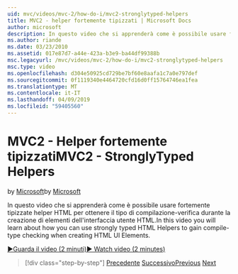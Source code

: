 ```yaml
---
uid: mvc/videos/mvc-2/how-do-i/mvc2-stronglytyped-helpers
title: MVC2 - helper fortemente tipizzati | Microsoft Docs
author: microsoft
description: In questo video che si apprenderà come è possibile usare fortemente tipizzate helper HTML per ottenere il tipo di compilazione-verifica durante la creazione di elementi dell'interfaccia utente HTML.
ms.author: riande
ms.date: 03/23/2010
ms.assetid: 017e87d7-a44e-423a-b3e9-ba44df99388b
msc.legacyurl: /mvc/videos/mvc-2/how-do-i/mvc2-stronglytyped-helpers
msc.type: video
ms.openlocfilehash: d304e50925cd729be7bf60e8aafa1c7a0e797def
ms.sourcegitcommit: 0f1119340e4464720cfd16d0ff15764746ea1fea
ms.translationtype: MT
ms.contentlocale: it-IT
ms.lasthandoff: 04/09/2019
ms.locfileid: "59405560"
---
```

# <a name="mvc2---stronglytyped-helpers"></a><span data-ttu-id="f33c6-103">MVC2 - Helper fortemente tipizzati</span><span class="sxs-lookup"><span data-stu-id="f33c6-103">MVC2 - StronglyTyped Helpers</span></span>

<span data-ttu-id="f33c6-104">by [Microsoft](https://github.com/microsoft)</span><span class="sxs-lookup"><span data-stu-id="f33c6-104">by [Microsoft](https://github.com/microsoft)</span></span>

<span data-ttu-id="f33c6-105">In questo video che si apprenderà come è possibile usare fortemente tipizzate helper HTML per ottenere il tipo di compilazione-verifica durante la creazione di elementi dell'interfaccia utente HTML.</span><span class="sxs-lookup"><span data-stu-id="f33c6-105">In this video you will learn about how you can use strongly typed HTML Helpers to gain compile-type checking when creating HTML UI Elements.</span></span>

[<span data-ttu-id="f33c6-106">&#9654;Guarda il video (2 minuti)</span><span class="sxs-lookup"><span data-stu-id="f33c6-106">&#9654; Watch video (2 minutes)</span></span>](https://channel9.msdn.com/Blogs/ASP-NET-Site-Videos/mvc2-stronglytyped-helpers)

> [!div class="step-by-step"]
> <span data-ttu-id="f33c6-107">[Precedente](mvc2-html-encoding.md)
> [Successivo](mvc2-model-validation.md)</span><span class="sxs-lookup"><span data-stu-id="f33c6-107">[Previous](mvc2-html-encoding.md)
[Next](mvc2-model-validation.md)</span></span>

